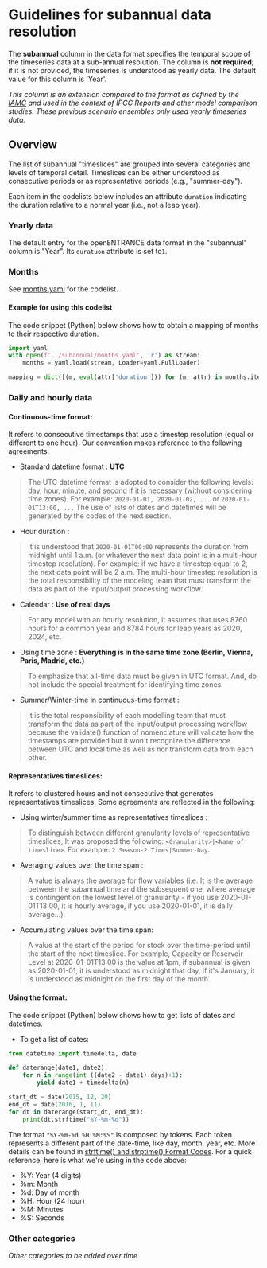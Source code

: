 # Guidelines for subannual data resolution

The **subannual** column in the data format specifies the temporal scope
of the timeseries data at a sub-annual resolution.
The column is **not required**; if it is not provided,
the timeseries is understood as yearly data.
The default value for this column is 'Year'.

*This column is an extension compared to the format as defined by the
[IAMC](http://www.globalchange.umd.edu/iamc/) and used in the context
of IPCC Reports and other model comparison studies.
These previous scenario ensembles only used yearly timeseries data.*

## Overview

The list of subannual "timeslices" are grouped into several categories
and levels of temporal detail.
Timeslices can be either understood as consecutive periods or as
representative periods (e.g., "summer-day").

Each item in the codelists below includes an attribute `duration` indicating
the duration relative to a normal year (i.e., not a leap year).

### Yearly data

The default entry for the openENTRANCE data format in the "subannual" column
is "Year". Its `duratuon` attribute is set to`1`.

### Months

See [months.yaml](months.yaml) for the codelist.

#### Example for using this codelist

The code snippet (Python) below shows how to obtain a mapping of months
to their respective duration.

```python
import yaml
with open(f'../subannual/months.yaml', 'r') as stream:
    months = yaml.load(stream, Loader=yaml.FullLoader)

mapping = dict([(m, eval(attr['duration'])) for (m, attr) in months.items()])
```

### Daily and hourly data

#### Continuous-time format:
It refers to consecutive timestamps that use a timestep resolution (equal or different to one hour).
Our convention makes reference to the following agreements:

- Standard datetime format              : **UTC**  
> The UTC datetime format is adopted to consider the following levels: day, hour, minute, and second if it is necessary (without considering time zones).
> For example: `2020-01-01, 2020-01-02, ...` or `2020-01-01T13:00, ...`
> The use of lists of dates and datetimes will be generated by the codes of the next section.

- Hour duration                         :
> It is understood that `2020-01-01T00:00` represents the duration from midnight until 1 a.m. (or whatever the next data point is in a multi-hour timestep resolution). For example: if we have a timestep equal to 2, the next data point will be 2 a.m.
> The multi-hour timestep resolution is the total responsibility of the modeling team that must transform the data as part of the input/output processing workflow.

- Calendar                              : **Use of real days**  
> For any model with an hourly resolution, it assumes that uses 8760 hours for a common year and 8784 hours for leap years as 2020, 2024, etc.

- Using time zone                       : **Everything is in the same time zone (Berlin, Vienna, Paris, Madrid, etc.)**
> To emphasize that all-time data must be given in UTC format. And, do not include the special treatment for identifying time zones.

- Summer/Winter-time in continuous-time format :
> It is the total responsibility of each modelling team that must transform the data as part of the input/output processing workflow because the validate() function of nomenclature will validate how the timestamps are provided but it won't recognize the difference between UTC and local time as well as nor transform data from each other.

#### Representatives timeslices:
It refers to clustered hours and not consecutive that generates representatives timeslices. Some agreements are reflected in the following:

- Using winter/summer time as representatives timeslices  :
> To distinguish between different granularity levels of representative timeslices, It was proposed the following: `<Granularity>|<Name of timeslice>`. For example: `2 Season-2 Times|Summer-Day`.

- Averaging values over the time span   :
> A value is always the average for flow variables (i.e. It is the average between the subannual time and the subsequent one, where average is contingent on the lowest level of granularity - if you use 2020-01-01T13:00, it is hourly average, if you use 2020-01-01, it is daily average...).

- Accumulating values over the time span:
> A value at the start of the period for stock over the time-period until the start of the next timeslice.
> For example, Capacity or Reservoir Level at 2020-01-01T13:00 is the value at 1pm, if subannual is given as 2020-01-01, it is understood as midnight that day, if it's January, it is understood as midnight on the first day of the month.


#### Using the format:

The code snippet (Python) below shows how to get lists of dates and datetimes.

- To get a list of dates:
```python
from datetime import timedelta, date

def daterange(date1, date2):
    for n in range(int ((date2 - date1).days)+1):
        yield date1 + timedelta(n)

start_dt = date(2015, 12, 20)
end_dt = date(2016, 1, 11)
for dt in daterange(start_dt, end_dt):
    print(dt.strftime("%Y-%m-%d"))
```
<!-- - To get a list of datetimes:
```python
from datetime import timedelta, datetime

def DateTimeRange(datetime1, datetime2):
    for n in range(int (((datetime2 - datetime1).days)+1)*24):
        yield datetime1 + timedelta(hours=n)

start_dt = datetime(2020, 6, 23)
end_dt   = datetime(2020, 6, 30)
for dt in DateTimeRange(start_dt, end_dt):
    print(dt.strftime("%Y-%m-%d %H:%M:%S"))
``` -->

The format `"%Y-%m-%d %H:%M:%S"` is composed by tokens. Each token represents a different part of the date-time, like day, month, year, etc. More details can be found in [strftime() and strptime() Format Codes](https://docs.python.org/3/library/datetime.html).
For a quick reference, here is what we're using in the code above:

- %Y: Year (4 digits)
- %m: Month
- %d: Day of month
- %H: Hour (24 hour)
- %M: Minutes
- %S: Seconds

### Other categories

*Other categories to be added over time*
